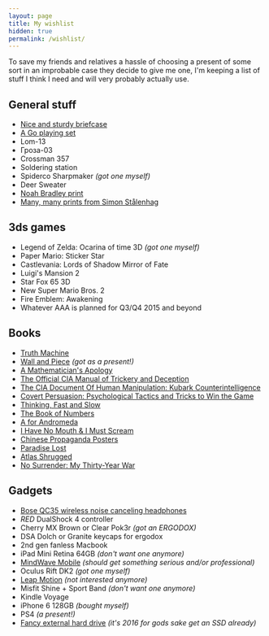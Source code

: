 ```yaml
---
layout: page
title: My wishlist
hidden: true
permalink: /wishlist/
---
```


To save my friends and relatives a hassle of choosing a present of some 
sort in an improbable case they decide to give me one, I'm keeping 
a list of stuff I think I need and will very probably actually use.

## General stuff

* [Nice and sturdy briefcase][briefcase]
* [A Go playing set][go set]
* Lom-13
* Гроза-03
* Crossman 357
* Soldering station
* <span class="done">Spiderco Sharpmaker _(got one myself)_</span>
* Deer Sweater
* [Noah Bradley print]
* [Many, many prints from Simon Stålenhag][Simon Stålenhag]

## 3ds games

* <span class="done">Legend of Zelda: Ocarina of time 3D _(got one myself)_</span>
* Paper Mario: Sticker Star
* Castlevania: Lords of Shadow Mirror of Fate
* Luigi's Mansion 2
* Star Fox 65 3D
* New Super Mario Bros. 2
* Fire Emblem: Awakening
* Whatever AAA is planned for Q3/Q4 2015 and beyond

## Books
* [Truth Machine]
* <span class="done">[Wall and Piece] _(got as a present!)_</span>
* [A Mathematician's Apology]
* [The Official CIA Manual of Trickery and Deception]
* [The CIA Document Of Human Manipulation: Kubark Counterintelligence]
* [Covert Persuasion: Psychological Tactics and Tricks to Win the Game]
* [Thinking, Fast and Slow]
* [The Book of Numbers]
* [A for Andromeda]
* [I Have No Mouth & I Must Scream]
* [Chinese Propaganda Posters]
* [Paradise Lost]
* [Atlas Shrugged]
* [No Surrender: My Thirty-Year War]

## Gadgets
* [Bose QC35 wireless noise canceling headphones][Bose QC35]
* _RED_ DualShock 4 controller
* <span class="done">Cherry MX Brown or Clear Pok3r _(got an ERGODOX)_</span>
* DSA Dolch or Granite keycaps for ergodox
* 2nd gen fanless Macbook
* <span class="done">iPad Mini Retina 64GB _(don't want one anymore)_</span>
* <span class="done">[MindWave Mobile] _(should get something serious and/or 
    professional)_</span>
* <span class="done">Oculus Rift DK2 _(got one myself)_</span>
* <span class="done">[Leap Motion] _(not interested anymore)_</span>
* <span class="done">Misfit Shine + Sport Band _(don't want one anymore)_</span>
* Kindle Voyage
* <span class="done">iPhone 6 128GB _(bought myself)_</span>
* <span class="done">PS4 _(a present!)_</span>
* <span class="done">[Fancy external hard drive] _(it's 2016 for gods sake get 
    an SSD already)_</span>


[briefcase]: http://www.saddlebackleather.com/briefcase "An example of a nice and sturdy briefcase"
[go set]: http://igra-go.com/komplekt-go/kupit-komplekt-go-uchenicheskiy/kitayskiy-komplekt-go "GO set"
[Noah Bradley print]: http://store.noahbradley.com/
[Truth Machine]: http://www.amazon.com/gp/product/B000FC1KR0/ref=as_li_qf_sp_asin_il_tl?ie=UTF8&camp=1789&creative=9325&creativeASIN=B000FC1KR0&linkCode=as2&tag=miksblo09-20
[Wall and Piece]: http://www.amazon.com/gp/product/1844137872/ref=as_li_qf_sp_asin_il_tl?ie=UTF8&camp=1789&creative=9325&creativeASIN=1844137872&linkCode=as2&tag=miksblo09-20
[A Mathematician's Apology]: http://www.amazon.com/A-Mathematicians-Apology-Canto-Classics/dp/110760463X/ref=sr_1_1?ie=UTF8&qid=1387408270&sr=8-1&keywords=A+Mathematician%27s+Apology
[The Official CIA Manual of Trickery and Deception]: http://www.amazon.com/The-Official-Manual-Trickery-Deception/dp/0061725897/ref=wl_it_dp_o_pC_nS_nC?ie=UTF8&colid=3R41IPPWSQXT7&coliid=I3U4TSXNO1ANHV
[The CIA Document Of Human Manipulation: Kubark Counterintelligence]: http://www.amazon.com/Document-Human-Manipulation-Counterintelligence-Interrogation/dp/1441412972/ref=wl_it_dp_o_pC_nS_nC?ie=UTF8&colid=3R41IPPWSQXT7&coliid=IBOP53DQF8KR7
[Covert Persuasion: Psychological Tactics and Tricks to Win the Game]: http://www.amazon.com/Covert-Persuasion-Psychological-Tactics-Tricks/dp/0470051418/ref=wl_it_dp_o_pC_nS_nC?ie=UTF8&colid=3R41IPPWSQXT7&coliid=I1ZOLDTKMMYYOG
[Thinking, Fast and Slow]: http://www.amazon.com/Thinking-Fast-Slow-Daniel-Kahneman/dp/0374275637
[The Book of Numbers]: http://www.amazon.com/Book-Numbers-John-H-Conway/dp/038797993X
[A for Andromeda]: http://www.amazon.com/Andromeda-The-Story-Tellers-Fred-Hoyle/dp/0285635883/ref=sr_1_sc_1?ie=UTF8&qid=1336855872&sr=8-1-spell
[I Have No Mouth & I Must Scream]: http://www.amazon.com/Have-No-Mouth-Must-Scream/dp/0759298157
[Chinese Propaganda Posters]: http://www.amazon.com/Chinese-Propaganda-Posters-Collection-Michael/dp/3822826197/
[Paradise Lost]: http://www.amazon.com/Paradise-Lost-John-Milton/dp/1420927000
[Atlas Shrugged]: http://www.amazon.com/Atlas-Shrugged-Ayn-Rand/dp/0451191145
[No Surrender: My Thirty-Year War]: http://www.amazon.com/gp/product/1557506639?ie=UTF8&tag=vicastingcom-20&linkCode=as2&camp=1789&creative=390957&creativeASIN=1557506639
[MindWave Mobile]: http://store.neurosky.com/products/mindwave-mobile
[Leap Motion]: https://www.leapmotion.com/
[Fancy external hard drive]: http://www.amazon.com/Seagate-Portable-External-Silver-STDZ500400/dp/B00PZZZNDE/ref=sr_1_1?sr=8-1&ie=UTF8&keywords=seagate%2Bseven&tag=trust925-20&qid=1429556393 "Seagate Seven 500GB Portable External Hard Drive (Silver) STDZ500400"
[Bose QC35]: https://www.bose.com/en_us/products/headphones/over_ear_headphones/quietcomfort-35-wireless.html
[Simon Stålenhag]: http://www.simonstalenhag.se
